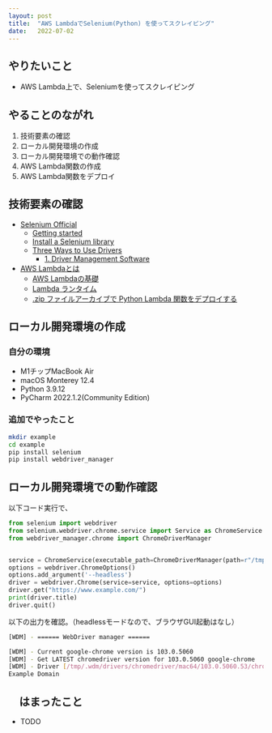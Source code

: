 ```yaml
---
layout: post
title:  "AWS LambdaでSelenium(Python) を使ってスクレイピング"
date:   2022-07-02
---
```


## やりたいこと

- AWS Lambda上で、Seleniumを使ってスクレイピング

## やることのながれ

1. 技術要素の確認
2. ローカル開発環境の作成
3. ローカル開発環境での動作確認
4. AWS Lambda関数の作成
5. AWS Lambda関数をデプロイ

## 技術要素の確認

- [Selenium Official](https://www.selenium.dev/)
  - [Getting started](https://www.selenium.dev/documentation/webdriver/getting_started/)
  - [Install a Selenium library](https://www.selenium.dev/documentation/webdriver/getting_started/install_library/)
  - [Three Ways to Use Drivers](https://www.selenium.dev/documentation/webdriver/getting_started/install_drivers/#three-ways-to-use-drivers)
    - [1. Driver Management Software](https://www.selenium.dev/documentation/webdriver/getting_started/install_drivers/#1-driver-management-software)
- [AWS Lambdaとは](https://docs.aws.amazon.com/ja_jp/lambda/latest/dg/welcome.html)
  - [AWS Lambdaの基礎](https://docs.aws.amazon.com/ja_jp/lambda/latest/dg/lambda-foundation.html)
  - [Lambda ランタイム](https://docs.aws.amazon.com/ja_jp/lambda/latest/dg/lambda-runtimes.html)
  - [.zip ファイルアーカイブで Python Lambda 関数をデプロイする](https://docs.aws.amazon.com/ja_jp/lambda/latest/dg/python-package.html)

## ローカル開発環境の作成

### 自分の環境

- M1チップMacBook Air
- macOS Monterey 12.4
- Python 3.9.12
- PyCharm 2022.1.2(Community Edition)

### 追加でやったこと

```bash
mkdir example
cd example
pip install selenium
pip install webdriver_manager
```

## ローカル開発環境での動作確認

以下コード実行で、
```Python
from selenium import webdriver
from selenium.webdriver.chrome.service import Service as ChromeService
from webdriver_manager.chrome import ChromeDriverManager


service = ChromeService(executable_path=ChromeDriverManager(path=r"/tmp").install())
options = webdriver.ChromeOptions()
options.add_argument('--headless')
driver = webdriver.Chrome(service=service, options=options)
driver.get("https://www.example.com/")
print(driver.title)
driver.quit()
```

以下の出力を確認。（headlessモードなので、ブラウザGUI起動はなし）

```bash
[WDM] - ====== WebDriver manager ======

[WDM] - Current google-chrome version is 103.0.5060
[WDM] - Get LATEST chromedriver version for 103.0.5060 google-chrome
[WDM] - Driver [/tmp/.wdm/drivers/chromedriver/mac64/103.0.5060.53/chromedriver] found in cache
Example Domain

```

## 　はまったこと

- TODO
